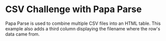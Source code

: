 CSV Challenge with Papa Parse
========================================

Papa Parse is used to combine multiple CSV files into an HTML table. This example also adds a third column displaying the filename where the row's data came from.